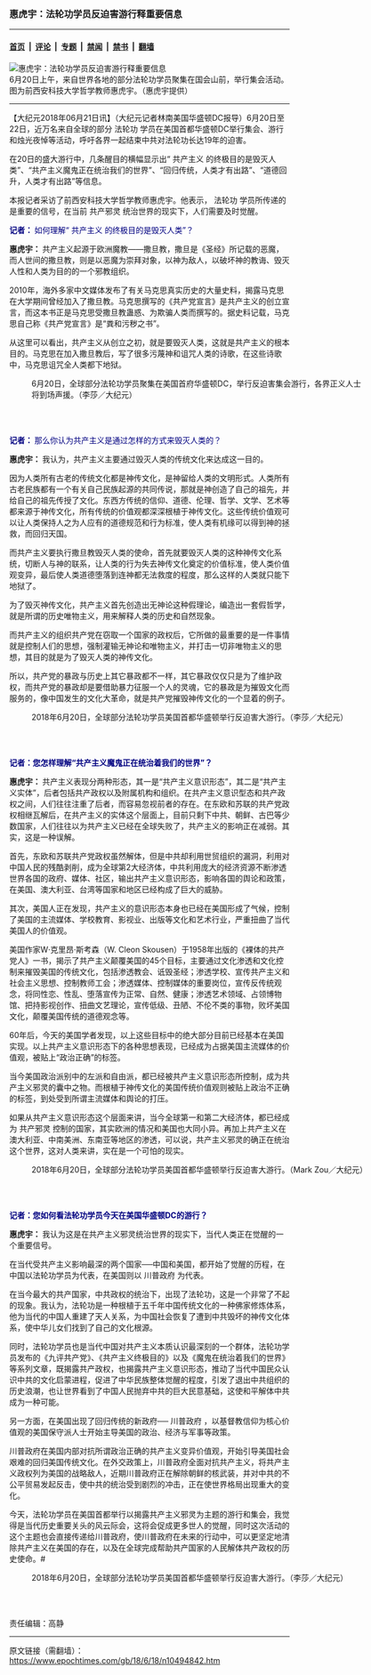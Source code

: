 ### 惠虎宇：法轮功学员反迫害游行释重要信息

---

#### [首页](../../../..?n10494842) &nbsp;|&nbsp; [评论](../../../../../epoch-comment?n10494842) &nbsp;|&nbsp; [专题](../../../../../epoch-special?n10494842) &nbsp;|&nbsp; [禁闻](../../../../../epoch-news?n10494842) &nbsp;|&nbsp; [禁书](../../../../../books?n10494842) &nbsp;|&nbsp; [翻墙](https://github.com/gfw-breaker/nogfw/blob/master/README.md?n10494842)


<div><img alt="惠虎宇：法轮功学员反迫害游行释重要信息" class="attachment-djy_600_400 size-djy_600_400 wp-post-image" src="https://i.epochtimes.com/assets/uploads/2018/06/hui-huyu-1-600x400.jpg"/>
<div class="caption">
 6月20日上午，来自世界各地的部分法轮功学员聚集在国会山前，举行集会活动。图为前西安科技大学哲学教师惠虎宇。（惠虎宇提供）
</div></div><hr/><div class="post_content" id="artbody" itemprop="articleBody">
 <!-- article content begin -->
 <p>
  【大纪元2018年06月21日讯】（大纪元记者林南美国华盛顿DC报导）6月20日至22日，近万名来自全球的部分
  <ok href="https://www.epochtimes.com/gb/tag/%E6%B3%95%E8%BD%AE%E5%8A%9F.html">
   法轮功
  </ok>
  学员在美国首都华盛顿DC举行集会、游行和烛光夜悼等活动，呼吁各界一起结束中共对法轮功长达19年的迫害。
 </p>
 <p>
  在20日的盛大游行中，几条醒目的横幅显示出“
  <ok href="https://www.epochtimes.com/gb/tag/%E5%85%B1%E4%BA%A7%E4%B8%BB%E4%B9%89.html">
   共产主义
  </ok>
  的终极目的是毁灭人类”、“共产主义魔鬼正在统治我们的世界”、“回归传统，人类才有出路”、“道德回升，人类才有出路”等信息。
 </p>
 <p>
  本报记者采访了前西安科技大学哲学教师惠虎宇。他表示，
  <ok href="https://www.epochtimes.com/gb/tag/%E6%B3%95%E8%BD%AE%E5%8A%9F.html">
   法轮功
  </ok>
  学员所传递的是重要的信号，在当前
  <ok href="https://www.epochtimes.com/gb/tag/%E5%85%B1%E4%BA%A7%E9%82%AA%E7%81%B5.html">
   共产邪灵
  </ok>
  统治世界的现实下，人们需要及时觉醒。
 </p>
 <p>
  <span style="color: #000080;">
   <strong>
    记者：
   </strong>
   如何理解“
   <ok href="https://www.epochtimes.com/gb/tag/%E5%85%B1%E4%BA%A7%E4%B8%BB%E4%B9%89.html">
    共产主义
   </ok>
   的终极目的是毁灭人类”？
  </span>
 </p>
 <p>
  <strong>
   惠虎宇：
  </strong>
  共产主义起源于欧洲魔教——撒旦教，撒旦是《圣经》所记载的恶魔，而人世间的撒旦教，则是以恶魔为崇拜对象，以神为敌人，以破坏神的教诲、毁灭人性和人类为目的的一个邪教组织。
 </p>
 <p>
  2010年，海外多家中文媒体发布了有关马克思真实历史的大量史料，揭露马克思在大学期间曾经加入了撒旦教。马克思撰写的《共产党宣言》是共产主义的创立宣言，而这本书正是马克思受撒旦教蛊惑、为欺骗人类而撰写的。据史料记载，马克思自己称《共产党宣言》是“粪和污秽之书”。
 </p>
 <p>
  从这里可以看出，共产主义从创立之初，就是要毁灭人类，这就是共产主义的根本目的。马克思在加入撒旦教后，写了很多污蔑神和诅咒人类的诗歌，在这些诗歌中，马克思诅咒全人类都下地狱。
 </p>
 <figure aria-describedby="caption-attachment-10500986" class="wp-caption aligncenter" id="attachment_10500986" style="width: 600px">
  <ok href="https://i.epochtimes.com/assets/uploads/2018/06/1806201822351160.jpg" target="_blank">
   <img alt="" class="wp-image-10500986 size-large" src="https://i.epochtimes.com/assets/uploads/2018/06/1806201822351160-600x394.jpg"/>
  </ok>
  <br/><figcaption class="wp-caption-text" id="caption-attachment-10500986">
   6月20日，全球部分法轮功学员聚集在美国首府华盛顿DC，举行反迫害集会游行，各界正义人士将到场声援。（李莎／大纪元）
  </figcaption><br/>
 </figure><br/>
 <p>
  <span style="color: #000080;">
   <strong>
    记者：
   </strong>
   那么你认为共产主义是通过怎样的方式来毁灭人类的？
  </span>
 </p>
 <p>
  <strong>
   惠虎宇：
  </strong>
  我认为，共产主义主要通过毁灭人类的传统文化来达成这一目的。
 </p>
 <p>
  因为人类所有古老的传统文化都是神传文化，是神留给人类的文明形式。人类所有古老民族都有一个有关自己民族起源的共同传说，那就是神创造了自己的祖先，并给自己的祖先传授了文化。东西方传统的信仰、道德、伦理、哲学、文学、艺术等都来源于神传文化，所有传统的价值观都深深根植于神传文化。这些传统价值观可以让人类保持人之为人应有的道德规范和行为标准，使人类有机缘可以得到神的拯救，而回归天国。
 </p>
 <p>
  而共产主义要执行撒旦教毁灭人类的使命，首先就要毁灭人类的这种神传文化系统，切断人与神的联系，让人类的行为失去神传文化奠定的价值标准，使人类价值观变异，最后使人类道德堕落到连神都无法救度的程度，那么这样的人类就只能下地狱了。
 </p>
 <p>
  为了毁灭神传文化，共产主义首先创造出无神论这种假理论，编造出一套假哲学，就是所谓的历史唯物主义，用来解释人类的历史和自然现象。
 </p>
 <p>
  而共产主义的组织共产党在窃取一个国家的政权后，它所做的最重要的是一件事情就是控制人们的思想，强制灌输无神论和唯物主义，并打击一切非唯物主义的思想，其目的就是为了毁灭人类的神传文化。
 </p>
 <p>
  所以，共产党的暴政与历史上其它暴政都不一样，其它暴政仅仅只是为了维护政权，而共产党的暴政却是要借助暴力征服一个人的灵魂，它的暴政是为摧毁文化而服务的，像中国发生的文化大革命，就是共产党摧毁神传文化的一个显着的例子。
 </p>
 <figure aria-describedby="caption-attachment-10508388" class="wp-caption aligncenter" id="attachment_10508388" style="width: 600px">
  <ok href="https://i.epochtimes.com/assets/uploads/2018/06/AM3A6897-1.jpg" target="_blank">
   <img alt="" class="wp-image-10508388 size-large" src="https://i.epochtimes.com/assets/uploads/2018/06/AM3A6897-1-600x371.jpg"/>
  </ok>
  <br/><figcaption class="wp-caption-text" id="caption-attachment-10508388">
   2018年6月20日，全球部分法轮功学员美国首都华盛顿举行反迫害大游行。（李莎／大纪元）
  </figcaption><br/>
 </figure><br/>
 <p>
  <span style="color: #000080;">
   <strong>
    记者：您怎样理解“共产主义魔鬼正在统治着我们的世界”？
   </strong>
  </span>
 </p>
 <p>
  <strong>
   惠虎宇：
  </strong>
  共产主义表现分两种形态，其一是“共产主义意识形态”，其二是“共产主义实体”，后者包括共产政权以及附属机构和组织。在共产主义意识型态和共产政权之间，人们往往注重了后者，而容易忽视前者的存在。在东欧和苏联的共产党政权相继瓦解后，在共产主义的实体这个层面上，目前只剩下中共、朝鲜、古巴等少数国家，人们往往以为共产主义已经在全球失败了，共产主义的影响正在减弱。其实，这是一种误解。
 </p>
 <p>
  首先，东欧和苏联共产党政权虽然解体，但是中共却利用世贸组织的漏洞，利用对中国人民的残酷剥削，成为全球第2大经济体，中共利用庞大的经济资源不断渗透世界各国的政府、媒体、社区，输出共产主义意识形态，影响各国的舆论和政策，在美国、澳大利亚、台湾等国家和地区已经构成了巨大的威胁。
 </p>
 <p>
  其次，美国人正在发现，共产主义的意识形态本身也已经在美国形成了气候，控制了美国的主流媒体、学校教育、影视业、出版等文化和艺术行业，严重扭曲了当代美国人的价值观。
 </p>
 <p>
  美国作家W‧克里昂‧斯考森（W. Cleon Skousen）于1958年出版的《裸体的共产党人》一书，揭示了共产主义颠覆美国的45个目标，主要通过文化渗透和文化控制来摧毁美国的传统文化，包括渗透教会、诋毁圣经；渗透学校、宣传共产主义和社会主义思想、控制教师工会；渗透媒体、控制媒体的重要岗位，宣传反传统观念，将同性恋、性乱、堕落宣传为正常、自然、健康；渗透艺术领域、占领博物馆、把持影视创作、扭曲文艺理论，宣传低级、丑陋、不伦不类的事物，败坏美国文化，颠覆美国传统的道德观念等。
 </p>
 <p>
  60年后，今天的美国学者发现，以上这些目标中的绝大部分目前已经基本在美国实现。以上共产主义意识形态下的各种思想表现，已经成为占据美国主流媒体的价值观，被贴上“政治正确”的标签。
 </p>
 <p>
  当今美国政治派别中的左派和自由派，都已经被共产主义意识形态所控制，成为共产主义邪灵的囊中之物。而根植于神传文化的美国传统价值观则被贴上政治不正确的标签，到处受到所谓主流媒体和舆论的打压。
 </p>
 <p>
  如果从共产主义意识形态这个层面来讲，当今全球第一和第二大经济体，都已经成为
  <ok href="https://www.epochtimes.com/gb/tag/%E5%85%B1%E4%BA%A7%E9%82%AA%E7%81%B5.html">
   共产邪灵
  </ok>
  控制的国家，其实欧洲的情况和美国也大同小异。再加上共产主义在澳大利亚、中南美洲、东南亚等地区的渗透，可以说，共产主义邪灵的确正在统治这个世界，这对人类来讲，实在是一个可怕的现实。
 </p>
 <figure aria-describedby="caption-attachment-10501151" class="wp-caption aligncenter" id="attachment_10501151" style="width: 600px">
  <ok href="https://i.epochtimes.com/assets/uploads/2018/06/1806201710042211.jpg" target="_blank">
   <img alt="" class="wp-image-10501151 size-large" src="https://i.epochtimes.com/assets/uploads/2018/06/1806201710042211-600x400.jpg"/>
  </ok>
  <br/><figcaption class="wp-caption-text" id="caption-attachment-10501151">
   2018年6月20日，全球部分法轮功学员美国首都华盛顿举行反迫害大游行。（Mark Zou／大纪元）
  </figcaption><br/>
 </figure><br/>
 <p>
  <span style="color: #000080;">
   <strong>
    记者：您如何看法轮功学员今天在美国华盛顿DC的游行？
   </strong>
  </span>
 </p>
 <p>
  <strong>
   惠虎宇：
  </strong>
  我认为这是在共产主义邪灵统治世界的现实下，当代人类正在觉醒的一个重要信号。
 </p>
 <p>
  在当代受共产主义影响最深的两个国家──中国和美国，都开始了觉醒的历程，在中国以法轮功学员为代表，在美国则以
  <ok href="https://www.epochtimes.com/gb/tag/%E5%B7%9D%E6%99%AE%E6%94%BF%E5%BA%9C.html">
   川普政府
  </ok>
  为代表。
 </p>
 <p>
  在当今最大的共产国家，中共政权的统治下，出现了法轮功，这是一个非常了不起的现象。我认为，法轮功是一种根植于五千年中国传统文化的一种佛家修炼体系，他为当代的中国人重建了天人关系，为中国社会恢复了遭到中共毁坏的神传文化体系，使中华儿女们找到了自己的文化根源。
 </p>
 <p>
  同时，法轮功学员也是当代中国对共产主义本质认识最深刻的一个群体，法轮功学员发布的《九评共产党》、《共产主义终极目的》以及《魔鬼在统治着我们的世界》等系列文章，既揭露共产政权，也揭露共产主义意识形态，推动了当代中国民众认识中共的文化启蒙进程，促进了中华民族整体觉醒的程度，引发了退出中共组织的历史浪潮，也让世界看到了中国人民抛弃中共的巨大民意基础，这使和平解体中共成为一种可能。
 </p>
 <p>
  另一方面，在美国出现了回归传统的新政府──
  <ok href="https://www.epochtimes.com/gb/tag/%E5%B7%9D%E6%99%AE%E6%94%BF%E5%BA%9C.html">
   川普政府
  </ok>
  ，以基督教信仰为核心价值观的美国保守派人士开始主导美国的政治、经济与军事等政策。
 </p>
 <p>
  川普政府在美国内部对抗所谓政治正确的共产主义变异价值观，开始引导美国社会艰难的回归美国传统文化。在外交政策上，川普政府全面对抗共产主义，将共产主义政权列为美国的战略敌人，近期川普政府正在解除朝鲜的核武装，并对中共的不公平贸易发起反击，使中共的统治受到剧烈的冲击，正在使世界格局出现重大的变化。
 </p>
 <p>
  今天，法轮功学员在美国首都举行以揭露共产主义邪灵为主题的游行和集会，我觉得是当代历史重要关头的风云际会，这将会促成更多世人的觉醒，同时这次活动的这个主题也会直接传递给川普政府，使川普政府在未来的行动中，可以更坚定地清除共产主义在美国的存在，以及在全球完成帮助共产国家的人民解体共产政权的历史使命。#
 </p>
 <figure aria-describedby="caption-attachment-10508389" class="wp-caption aligncenter" id="attachment_10508389" style="width: 600px">
  <ok href="https://i.epochtimes.com/assets/uploads/2018/06/AM3A6891-1.jpg" target="_blank">
   <img alt="" class="wp-image-10508389 size-large" src="https://i.epochtimes.com/assets/uploads/2018/06/AM3A6891-1-600x390.jpg"/>
  </ok>
  <br/><figcaption class="wp-caption-text" id="caption-attachment-10508389">
   2018年6月20日，全球部分法轮功学员美国首都华盛顿举行反迫害大游行。（李莎／大纪元）
  </figcaption><br/>
 </figure><br/>
 <p>
  责任编辑：高静
 </p>
 <!-- article content end -->
 <div id="below_article_ad">
 </div>
</div>


---

原文链接（需翻墙）：https://www.epochtimes.com/gb/18/6/18/n10494842.htm